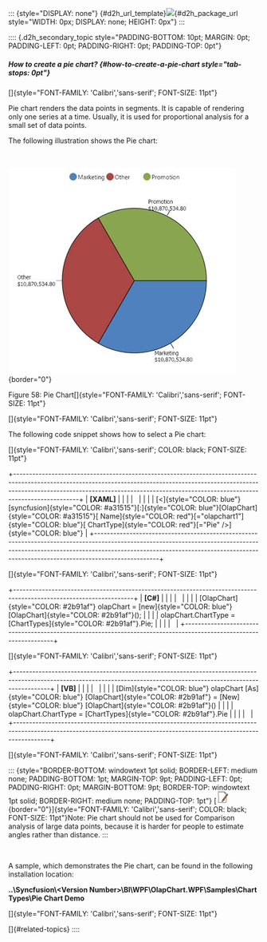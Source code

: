 ::: {style="DISPLAY: none"}
[](ms-xhelp:///?Id=d2h_url_template){#d2h_url_template}![](!package_url!){#d2h_package_url style="WIDTH: 0px; DISPLAY: none; HEIGHT: 0px"}
:::

:::: {.d2h_secondary_topic style="PADDING-BOTTOM: 10pt; MARGIN: 0pt; PADDING-LEFT: 0pt; PADDING-RIGHT: 0pt; PADDING-TOP: 0pt"}
##### How to create a pie chart? {#how-to-create-a-pie-chart style="tab-stops: 0pt"}

[]{style="FONT-FAMILY: 'Calibri','sans-serif'; FONT-SIZE: 11pt"} 

Pie chart renders the data points in segments. It is capable of rendering only one series at a time. Usually, it is used for proportional analysis for a small set of data points.

The following illustration shows the Pie chart:

 

![](ImagesExt/image37_60.jpg){border="0"}

Figure 58: Pie Chart[]{style="FONT-FAMILY: 'Calibri','sans-serif'; FONT-SIZE: 11pt"}

[]{style="FONT-FAMILY: 'Calibri','sans-serif'; FONT-SIZE: 11pt"} 

The following code snippet shows how to select a Pie chart:

[]{style="FONT-FAMILY: 'Calibri','sans-serif'; COLOR: black; FONT-SIZE: 11pt"} 

+--------------------------------------------------------------------------------------------------------------------------------------------------------------------------------------------------------------------------------------------------------------+
| **\[XAML\]**                                                                                                                                                                                                                                                 |
|                                                                                                                                                                                                                                                              |
|                                                                                                                                                                                                                                                              |
|                                                                                                                                                                                                                                                              |
| [\<]{style="COLOR: blue"}[syncfusion]{style="COLOR: #a31515"}[:]{style="COLOR: blue"}[OlapChart]{style="COLOR: #a31515"}[ Name]{style="COLOR: red"}[=\"olapchart1\"]{style="COLOR: blue"}[ ChartType]{style="COLOR: red"}[=\"Pie\" /\>]{style="COLOR: blue"} |
+--------------------------------------------------------------------------------------------------------------------------------------------------------------------------------------------------------------------------------------------------------------+

[]{style="FONT-FAMILY: 'Calibri','sans-serif'; FONT-SIZE: 11pt"} 

+-------------------------------------------------------------------------------------------------------------------+
| **\[C#\]**                                                                                                        |
|                                                                                                                   |
|                                                                                                                   |
|                                                                                                                   |
| [OlapChart]{style="COLOR: #2b91af"} olapChart = [new]{style="COLOR: blue"} [OlapChart]{style="COLOR: #2b91af"}(); |
|                                                                                                                   |
| olapChart.ChartType = [ChartTypes]{style="COLOR: #2b91af"}.Pie;                                                   |
|                                                                                                                   |
|                                                                                                                   |
+-------------------------------------------------------------------------------------------------------------------+

[]{style="FONT-FAMILY: 'Calibri','sans-serif'; FONT-SIZE: 11pt"} 

+-----------------------------------------------------------------------------------------------------------------------------------------------------------------------+
| **\[VB\]**                                                                                                                                                            |
|                                                                                                                                                                       |
|                                                                                                                                                                       |
|                                                                                                                                                                       |
| [Dim]{style="COLOR: blue"} olapChart [As]{style="COLOR: blue"} [OlapChart]{style="COLOR: #2b91af"} = [New]{style="COLOR: blue"} [OlapChart]{style="COLOR: #2b91af"}() |
|                                                                                                                                                                       |
| olapChart.ChartType = [ChartTypes]{style="COLOR: #2b91af"}.Pie                                                                                                        |
|                                                                                                                                                                       |
|                                                                                                                                                                       |
+-----------------------------------------------------------------------------------------------------------------------------------------------------------------------+

[]{style="FONT-FAMILY: 'Calibri','sans-serif'; FONT-SIZE: 11pt"} 

::: {style="BORDER-BOTTOM: windowtext 1pt solid; BORDER-LEFT: medium none; PADDING-BOTTOM: 1pt; MARGIN-TOP: 9pt; PADDING-LEFT: 0pt; PADDING-RIGHT: 0pt; MARGIN-BOTTOM: 9pt; BORDER-TOP: windowtext 1pt solid; BORDER-RIGHT: medium none; PADDING-TOP: 1pt"}
[![](ImagesExt/image37_1.jpg){border="0"}]{style="FONT-FAMILY: 'Calibri','sans-serif'; COLOR: black; FONT-SIZE: 11pt"}Note: Pie chart should not be used for Comparison analysis of large data points, because it is harder for people to estimate angles rather than distance.
:::

 

A sample, which demonstrates the Pie chart, can be found in the following installation location:

**..\\Syncfusion\\\<Version Number\>\\BI\\WPF\\OlapChart.WPF\\Samples\\Chart Types\\Pie Chart Demo**

[]{style="FONT-FAMILY: 'Calibri','sans-serif'; FONT-SIZE: 11pt"} 

[]{#related-topics}
::::
